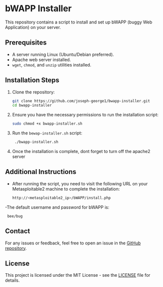 # bWAPP Installer

This repository contains a script to install and set up bWAPP (buggy Web Application) on your server.

## Prerequisites

- A server running Linux (Ubuntu/Debian preferred).
- Apache web server installed.
- `wget`, `chmod`, and `unzip` utilities installed.

## Installation Steps

1. Clone the repository:
    ```bash
    git clone https://github.com/joseph-george1/bwapp-installer.git
    cd bwapp-installer
    ```

2. Ensure you have the necessary permissions to run the installation script:
    ```bash
    sudo chmod +x bwapp-installer.sh
    ```

3. Run the `bewap-installer.sh` script:
    ```bash
     ./bwapp-installer.sh
    ```

4. Once the installation is complete, dont forget to turn off the apache2 server
   
## Additional Instructions

- After running the script, you need to visit the following URL on your Metasploitable2 machine to complete the installation:
    ```bash
    http://<metasploitable2_ip>/bWAPP/install.php
    ```
-The default username and password for bWAPP is:
   ```
    bee/bug
   ```

## Contact

For any issues or feedback, feel free to open an issue in the [GitHub repository](https://github.com/joseph-george1/bwapp-installer).

## License

This project is licensed under the MIT License - see the [LICENSE](LICENSE) file for details.
